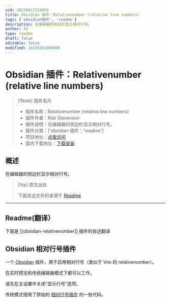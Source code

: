 ```yaml
---
uid: 20230817224055
title: Obsidian 插件：Relativenumber (relative line numbers)
tags: ['obsidian插件', 'readme']
description: 在编辑器的侧边栏显示相对行号。
author: AI
type: readme
draft: false
editable: false
modified: 20230101000000
---
```


# Obsidian 插件：Relativenumber (relative line numbers)

> [!Note] 插件名片
> - 插件名称：Relativenumber (relative line numbers)
> - 插件作者：Rob Stevenson
> - 插件说明：在编辑器的侧边栏显示相对行号。
> - 插件分类：['obsidian 插件 ', 'readme']
> - 项目地址：[点我访问](https://github.com/thisdotrob/obsidian-relativenumber-plugin)
> - 国内下载地址：[下载安装](https://pkmer.cn/products/plugin/pluginMarket/?obsidian-relativenumber)

## 概述

在编辑器的侧边栏显示相对行号。

> [!tip] 原文出处
>
>下面自述文件的来源于 [Readme](https://ghproxy.net/https://raw.githubusercontent.com/thisdotrob/obsidian-relativenumber-plugin/master/README.md)

---

## Readme(翻译）

下面是 [[obsidian-relativenumber]] 插件的自述翻译

## Obsidian 相对行号插件

一个 [Obsidian](https://obsidian.md/) 插件，用于启用相对行号（类似于 Vim 的 relativenumber）。

在实时预览和传统编辑器模式下都可以工作。

请先在主设置中关闭“显示行号”选项。

传统模式借用了原始的 [相对行号插件](https://github.com/nadavspi/obsidian-relative-line-numbers) 的一些代码。
